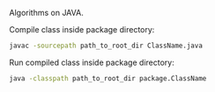 Algorithms on JAVA.

Compile class inside package directory:

```bash
javac -sourcepath path_to_root_dir ClassName.java
```

Run compiled class inside package directory:

```bash
java -classpath path_to_root_dir package.ClassName
```